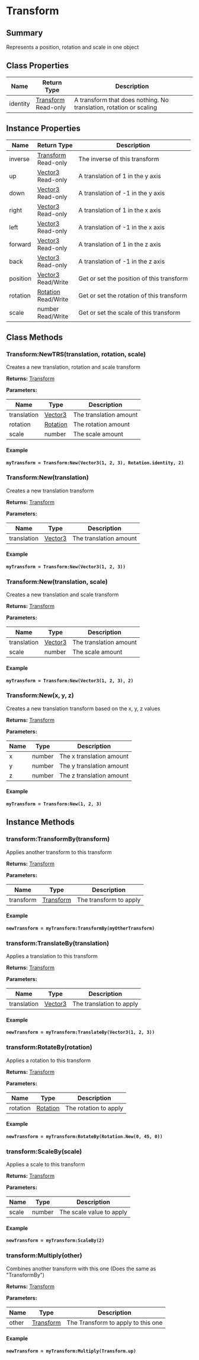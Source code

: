 
# Transform

## Summary
Represents a position, rotation and scale in one object

## Class Properties

<table data-full-width="false">
<thead><tr><th>Name</th><th>Return Type</th><th>Description</th></tr></thead>
<tbody>
<tr><td>identity</td><td><a href="transform.md">Transform</a><br>Read-only</td><td>A transform that does nothing. No translation, rotation or scaling</td></tr>
</tbody></table>



## Instance Properties

<table data-full-width="false">
<thead><tr><th>Name</th><th>Return Type</th><th>Description</th></tr></thead>
<tbody>
<tr><td>inverse</td><td><a href="transform.md">Transform</a><br>Read-only</td><td>The inverse of this transform</td></tr>
<tr><td>up</td><td><a href="vector3.md">Vector3</a><br>Read-only</td><td>A translation of 1 in the y axis</td></tr>
<tr><td>down</td><td><a href="vector3.md">Vector3</a><br>Read-only</td><td>A translation of -1 in the y axis</td></tr>
<tr><td>right</td><td><a href="vector3.md">Vector3</a><br>Read-only</td><td>A translation of 1 in the x axis</td></tr>
<tr><td>left</td><td><a href="vector3.md">Vector3</a><br>Read-only</td><td>A translation of -1 in the x axis</td></tr>
<tr><td>forward</td><td><a href="vector3.md">Vector3</a><br>Read-only</td><td>A translation of 1 in the z axis</td></tr>
<tr><td>back</td><td><a href="vector3.md">Vector3</a><br>Read-only</td><td>A translation of -1 in the z axis</td></tr>
<tr><td>position</td><td><a href="vector3.md">Vector3</a><br>Read/Write</td><td>Get or set the position of this transform</td></tr>
<tr><td>rotation</td><td><a href="rotation.md">Rotation</a><br>Read/Write</td><td>Get or set the rotation of this transform</td></tr>
<tr><td>scale</td><td>number<br>Read/Write</td><td>Get or set the scale of this transform</td></tr>
</tbody></table>



## Class Methods

        
### Transform:NewTRS(translation, rotation, scale)

Creates a new translation, rotation and scale transform

**Returns:** <a href="transform.md">Transform</a> 


**Parameters:**

<table data-full-width="false">
<thead><tr><th>Name</th><th>Type</th><th>Description</th></tr></thead>
<tbody><tr><td>translation</td><td><a href="vector3.md">Vector3</a></td><td>The translation amount</td></tr>
<tr><td>rotation</td><td><a href="rotation.md">Rotation</a></td><td>The rotation amount</td></tr>
<tr><td>scale</td><td>number</td><td>The scale amount</td></tr></tbody></table>




#### Example

<pre class="language-lua"><code class="lang-lua"><strong>myTransform = Transform:New(Vector3(1, 2, 3), Rotation.identity, 2)</strong></code></pre>




### Transform:New(translation)

Creates a new translation transform

**Returns:** <a href="transform.md">Transform</a> 


**Parameters:**

<table data-full-width="false">
<thead><tr><th>Name</th><th>Type</th><th>Description</th></tr></thead>
<tbody><tr><td>translation</td><td><a href="vector3.md">Vector3</a></td><td>The translation amount</td></tr></tbody></table>




#### Example

<pre class="language-lua"><code class="lang-lua"><strong>myTransform = Transform:New(Vector3(1, 2, 3))</strong></code></pre>




### Transform:New(translation, scale)

Creates a new translation and scale transform

**Returns:** <a href="transform.md">Transform</a> 


**Parameters:**

<table data-full-width="false">
<thead><tr><th>Name</th><th>Type</th><th>Description</th></tr></thead>
<tbody><tr><td>translation</td><td><a href="vector3.md">Vector3</a></td><td>The translation amount</td></tr>
<tr><td>scale</td><td>number</td><td>The scale amount</td></tr></tbody></table>




#### Example

<pre class="language-lua"><code class="lang-lua"><strong>myTransform = Transform:New(Vector3(1, 2, 3), 2)</strong></code></pre>




### Transform:New(x, y, z)

Creates a new translation transform based on the x, y, z values

**Returns:** <a href="transform.md">Transform</a> 


**Parameters:**

<table data-full-width="false">
<thead><tr><th>Name</th><th>Type</th><th>Description</th></tr></thead>
<tbody><tr><td>x</td><td>number</td><td>The x translation amount</td></tr>
<tr><td>y</td><td>number</td><td>The y translation amount</td></tr>
<tr><td>z</td><td>number</td><td>The z translation amount</td></tr></tbody></table>




#### Example

<pre class="language-lua"><code class="lang-lua"><strong>myTransform = Transform:New(1, 2, 3)</strong></code></pre>



    

## Instance Methods

        
### transform:TransformBy(transform)

Applies another transform to this transform

**Returns:** <a href="transform.md">Transform</a> 


**Parameters:**

<table data-full-width="false">
<thead><tr><th>Name</th><th>Type</th><th>Description</th></tr></thead>
<tbody><tr><td>transform</td><td><a href="transform.md">Transform</a></td><td>The transform to apply</td></tr></tbody></table>




#### Example

<pre class="language-lua"><code class="lang-lua"><strong>newTransform = myTransform:TransformBy(myOtherTransform)</strong></code></pre>




### transform:TranslateBy(translation)

Applies a translation to this transform

**Returns:** <a href="transform.md">Transform</a> 


**Parameters:**

<table data-full-width="false">
<thead><tr><th>Name</th><th>Type</th><th>Description</th></tr></thead>
<tbody><tr><td>translation</td><td><a href="vector3.md">Vector3</a></td><td>The translation to apply</td></tr></tbody></table>




#### Example

<pre class="language-lua"><code class="lang-lua"><strong>newTransform = myTransform:TranslateBy(Vector3(1, 2, 3))</strong></code></pre>




### transform:RotateBy(rotation)

Applies a rotation to this transform

**Returns:** <a href="transform.md">Transform</a> 


**Parameters:**

<table data-full-width="false">
<thead><tr><th>Name</th><th>Type</th><th>Description</th></tr></thead>
<tbody><tr><td>rotation</td><td><a href="rotation.md">Rotation</a></td><td>The rotation to apply</td></tr></tbody></table>




#### Example

<pre class="language-lua"><code class="lang-lua"><strong>newTransform = myTransform:RotateBy(Rotation.New(0, 45, 0))</strong></code></pre>




### transform:ScaleBy(scale)

Applies a scale to this transform

**Returns:** <a href="transform.md">Transform</a> 


**Parameters:**

<table data-full-width="false">
<thead><tr><th>Name</th><th>Type</th><th>Description</th></tr></thead>
<tbody><tr><td>scale</td><td>number</td><td>The scale value to apply</td></tr></tbody></table>




#### Example

<pre class="language-lua"><code class="lang-lua"><strong>newTransform = myTransform:ScaleBy(2)</strong></code></pre>




### transform:Multiply(other)

Combines another transform with this one (Does the same as "TransformBy")

**Returns:** <a href="transform.md">Transform</a> 


**Parameters:**

<table data-full-width="false">
<thead><tr><th>Name</th><th>Type</th><th>Description</th></tr></thead>
<tbody><tr><td>other</td><td><a href="transform.md">Transform</a></td><td>The Transform to apply to this one</td></tr></tbody></table>




#### Example

<pre class="language-lua"><code class="lang-lua"><strong>newTransform = myTransform:Multiply(Transform.up)</strong></code></pre>



    
